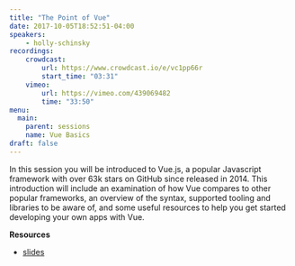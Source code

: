 ```yaml
---
title: "The Point of Vue"
date: 2017-10-05T18:52:51-04:00
speakers:
    - holly-schinsky
recordings:
    crowdcast:
        url: https://www.crowdcast.io/e/vc1pp66r
        start_time: "03:31"
    vimeo:
        url: https://vimeo.com/439069482
        time: "33:50"
menu:
  main:
    parent: sessions
    name: Vue Basics
draft: false
---
```


In this session you will be introduced to Vue.js, a popular Javascript framework with over 63k stars on GitHub since released in 2014. This introduction will include an examination of how Vue compares to other popular frameworks, an overview of the syntax, supported tooling and libraries to be aware of, and some useful resources to help you get started developing your own apps with Vue.

**Resources**

* [slides](/slides/vue.pdf)